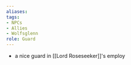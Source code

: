 ```yaml
---
aliases: 
tags: 
- NPCs
- Allies
- Wolfsglenn
role: Guard
---
```


- a nice guard in [[Lord Roseseeker]]'s employ